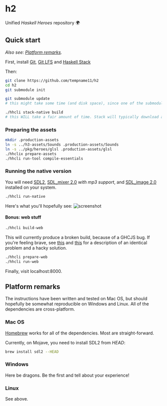 # h2
Unified *Haskell Heroes* repository 🌍

## Quick start
*Also see: [Platform remarks](#platform-remarks).*

First, install [Git](https://git-scm.com/), [Git LFS](https://git-lfs.github.com/) and [Haskell Stack](https://docs.haskellstack.org/en/stable/README/)

Then:
```sh
git clone https://github.com/tempname11/h2
cd h2
git submodule init

git submodule update
# this might take some time (and disk space), since one of the submodules is a binary asset LFS repository.

./hhcli stack-native build
# this WILL take a fair amount of time. Stack will typically download and install GHC and all the dependencies at this point.
```

### Preparing the assets
```sh
mkdir .production-assets
ln -s ../h3-assets/Sounds .production-assets/Sounds
ln -s ../pkg/heroes/glsl .production-assets/glsl
./hhclix prepare-assets
./hhcli run-tool compile-essentials
```

### Running the native version
You will need [SDL2](https://www.libsdl.org/), [SDL_mixer 2.0](https://www.libsdl.org/projects/SDL_mixer/) *with mp3 support*, and [SDL_image 2.0](https://www.libsdl.org/projects/SDL_image/) installed on your system.

```sh
./hhcli run-native
```
Here's what you'll hopefully see:
![screenshot](https://i.imgur.com/JNxfE5Z.jpg)

#### Bonus: web stuff
```sh
./hhcli build-web
```
This will currently produce a broken build, because of a GHCJS bug. If you're feeling brave, see [this](https://github.com/ziocroc/Ombra/blob/master/ghcjs-rts-bug.patch) and [this](https://github.com/ziocroc/Ombra/wiki/Installation) for a description of an identical problem and a hacky solution.

```sh
./hhcli prepare-web
./hhcli run-web
```

Finally, visit localhost:8000.

## Platform remarks
The instructions have been written and tested on Mac OS, but should hopefully be somewhat reproducible on Windows and Linux. All of the dependencies are cross-platform.

### Mac OS
[Homebrew](https://brew.sh/) works for all of the dependencies. Most are straight-forward.

Currently, on Mojave, you need to install SDL2 from *HEAD*:
```sh
brew install sdl2 --HEAD
```

### Windows
Here be dragons. Be the first and tell about your experience!

### Linux
See above.
